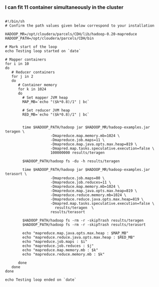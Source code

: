 ### I can fit 11 container simultaneously in the cluster

<pre><code>
#!/bin/sh
# Confirm the path values given below correspond to your installation

HADOOP_MR=/opt/cloudera/parcels/CDH/lib/hadoop-0.20-mapreduce
HADOOP_PATH=/opt/cloudera/parcels/CDH/bin

# Mark start of the loop
echo Testing loop started on `date`

# Mapper containers
for i in 10    
do
   # Reducer containers
   for j in 2 
   do                 
      # Container memory
      for k in 1024 
      do                         
        # Set mapper JVM heap 
        MAP_MB=`echo "($k*0.8)/1" | bc` 

        # Set reducer JVM heap 
        RED_MB=`echo "($k*0.8)/1" | bc` 


        time $HADOOP_PATH/hadoop jar $HADOOP_MR/hadoop-examples.jar teragen \
                     -Dmapreduce.map.memory.mb=1024 \
                     -Dmapreduce.job.maps=11 \
                     -Dmapreduce.map.java.opts.max.heap=819 \
                     -Dmapred.map.tasks.speculative.execution=false \
                     100000000 results/teragen                      

        $HADOOP_PATH/hadoop fs -du -h results/teragen  

        time $HADOOP_PATH/hadoop jar $HADOOP_MR/hadoop-examples.jar terasort \
                     -Dmapreduce.job.maps=80 \
                     -Dmapreduce.job.reduces=11 \
                     -Dmapreduce.map.memory.mb=1024 \
                     -Dmapreduce.map.java.opts.max.heap=819 \
                     -Dmapreduce.reduce.memory.mb=1024 \
                     -Dmapreduce.reduce.java.opts.max.heap=819 \
                     -Dmapred.map.tasks.speculative.execution=false \
	                   results/teragen  \
                     results/terasort                       

        $HADOOP_PATH/hadoop fs -rm -r -skipTrash results/teragen          
        $HADOOP_PATH/hadoop fs -rm -r -skipTrash results/terasort

        echo "mapreduce.map.java.opts.max.heap : $MAP_MB"
        echo "mapreduce.reduce.java.opts.max.heap : $RED_MB"                
        echo "mapreduce.job.maps : $i"                
        echo "mapreduce.job.reduces : $j"                
        echo "mapreduce.map.memory.mb : $k"
        echo "mapreduce.reduce.memory.mb : $k"                
                
      done
   done
done

echo Testing loop ended on `date`
<pre><code>

